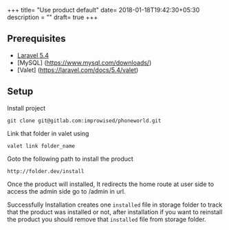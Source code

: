 +++
title= "Use product default"
date= 2018-01-18T19:42:30+05:30
description = ""
draft= true
+++

## Prerequisites

* [Laravel 5.4](http://laravel.com/)
* [MySQL] (https://www.mysql.com/downloads/)
* [Valet] (https://laravel.com/docs/5.4/valet)

## Setup

Install project

```
git clone git@gitlab.com:improwised/phoneworld.git
```

Link that folder in valet using

```
valet link folder_name
```

Goto the following path to install the product
```
http://folder.dev/install
```

Once the product will installed, It redirects the home route at user side to access the admin side go to /admin in url.

Successfully Installation creates one ```installed``` file in storage folder to track that the product was installed or not, after installation if you want to reinstall the product you should remove that ```installed``` file from storage folder.

